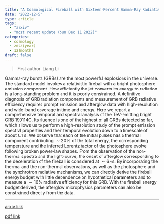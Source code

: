 ```yaml
---
title: "A Cosmological Fireball with Sixteen-Percent Gamma-Ray Radiative Efficiency"
date: "2022-12-5"
type: article
tags:
  - "arxiv"
  - "most recent update (Sun Dec 11 2022)"
categories:
  - cosmology
  - 2022(year)
  - 12(month)
draft: false
---
```


> First author: Liang Li

 Gamma-ray bursts (GRBs) are the most powerful explosions in the universe. The
standard model invokes a relativistic fireball with a bright photosphere
emission component. How efficiently the jet converts its energy to radiation is
a long-standing problem and it is poorly constrained. A definitive diagnosis of
GRB radiation components and measurement of GRB radiative efficiency requires
prompt emission and afterglow data with high-resolution and wide-band coverage
in time and energy. Here we report a comprehensive temporal and spectral
analysis of the TeV-emitting bright GRB 190114C. Its fluence is one of the
highest of all GRBs detected so far, which allows us to perform a
high-resolution study of the prompt emission spectral properties and their
temporal evolution down to a timescale of about 0.1 s. We observe that each of
the initial pulses has a thermal component contributing $\sim20\%$ of the total
energy, the corresponding temperature and the inferred Lorentz factor of the
photosphere evolve following broken power-law shapes. From the observation of
the non-thermal spectra and the light-curve, the onset of afterglow
corresponding to the deceleration of the fireball is considered at $\sim 6$~s.
By incorporating the thermal and the non-thermal observations, as well as the
photosphere and the synchrotron radiative mechanisms, we can directly derive
the fireball energy budget with little dependence on hypothetical parameters
and to measure a $\sim 16\%$ radiative efficiency for this GRB. With the
fireball energy budget derived, the afterglow microphysics parameters can also
be constrained directly from the data.

---
[arxiv link](http://arxiv.org/abs/2212.02141v1)

[pdf link](http://arxiv.org/pdf/2212.02141v1)